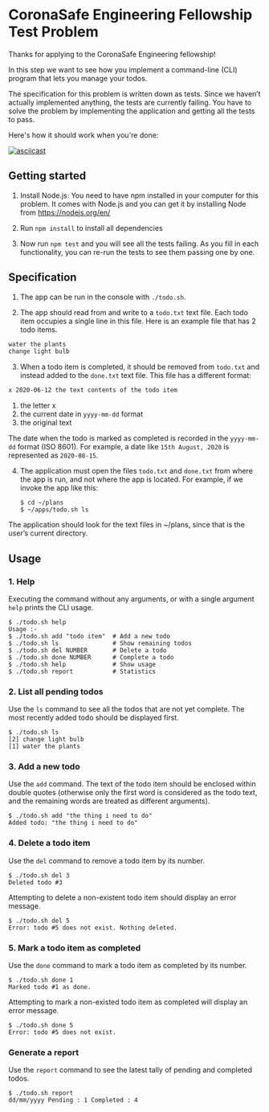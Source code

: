 # CoronaSafe Engineering Fellowship Test Problem

Thanks for applying to the CoronaSafe Engineering fellowship!

In this step we want to see how you implement a command-line (CLI) program that lets you manage your todos.

The specification for this problem is written down as tests. Since we haven’t actually implemented anything, the tests are currently failing. You have to solve the problem by implementing the application and getting all the tests to pass.

Here's how it should work when you're done:

[![asciicast](https://asciinema.org/a/4uiyEA4DHBy1YQcJj4ctY2HWM.svg)](https://asciinema.org/a/4uiyEA4DHBy1YQcJj4ctY2HWM)

## Getting started

1. Install Node.js: You need to have npm installed in your computer for this problem. It comes with Node.js and you can get it by installing Node from https://nodejs.org/en/

2. Run `npm install` to install all dependencies

3. Now run `npm test` and you will see all the tests failing. As you fill in each functionality, you can re-run the tests to see them passing one by one.

## Specification

1. The app can be run in the console with `./todo.sh`.

2. The app should read from and write to a `todo.txt` text file. Each todo item occupies a single line in this file. Here is an example file that has 2 todo items.

```txt
water the plants
change light bulb
```

3. When a todo item is completed, it should be removed from `todo.txt` and instead added to the `done.txt` text file. This file has a different format:

```txt
x 2020-06-12 the text contents of the todo item
```

1. the letter x
2. the current date in `yyyy-mm-dd` format
3. the original text

The date when the todo is marked as completed is recorded in the `yyyy-mm-dd` format (ISO 8601). For example, a date like `15th August, 2020` is represented as `2020-08-15`.

4.  The application must open the files `todo.txt` and `done.txt` from where the app is run, and not where the app is located. For example, if we invoke the app like this:

        $ cd ~/plans
        $ ~/apps/todo.sh ls

The application should look for the text files in ~/plans, since that is the user’s current directory.

## Usage

### 1. Help

Executing the command without any arguments, or with a single argument `help` prints the CLI usage.

```
$ ./todo.sh help
Usage :-
$ ./todo.sh add "todo item"  # Add a new todo
$ ./todo.sh ls               # Show remaining todos
$ ./todo.sh del NUMBER       # Delete a todo
$ ./todo.sh done NUMBER      # Complete a todo
$ ./todo.sh help             # Show usage
$ ./todo.sh report           # Statistics
```

### 2. List all pending todos

Use the `ls` command to see all the todos that are not yet complete. The most recently added todo should be displayed first.

```
$ ./todo.sh ls
[2] change light bulb
[1] water the plants
```

### 3. Add a new todo

Use the `add` command. The text of the todo item should be enclosed within double quotes (otherwise only the first word is considered as the todo text, and the remaining words are treated as different arguments).

```
$ ./todo.sh add "the thing i need to do"
Added todo: "the thing i need to do"
```

### 4. Delete a todo item

Use the `del` command to remove a todo item by its number.

```
$ ./todo.sh del 3
Deleted todo #3
```

Attempting to delete a non-existent todo item should display an error message.

```
$ ./todo.sh del 5
Error: todo #5 does not exist. Nothing deleted.
```

### 5. Mark a todo item as completed

Use the `done` command to mark a todo item as completed by its number.

```
$ ./todo.sh done 1
Marked todo #1 as done.
```

Attempting to mark a non-existed todo item as completed will display an error message.

```
$ ./todo.sh done 5
Error: todo #5 does not exist.
```

### Generate a report

Use the `report` command to see the latest tally of pending and completed todos.

```
$ ./todo.sh report
dd/mm/yyyy Pending : 1 Completed : 4
```
